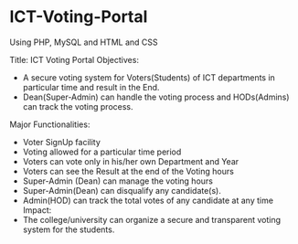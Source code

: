 # ICT-Voting-Portal

Using PHP, MySQL and HTML and CSS

Title: ICT Voting Portal
Objectives:
-	A secure voting system for Voters(Students) of ICT departments in particular time and result in the End.
-	Dean(Super-Admin)  can handle the voting process and HODs(Admins) can track the voting process.

Major Functionalities:
-	Voter SignUp facility
-	Voting allowed for a particular time period
-	Voters can vote only in his/her own Department and Year
-	Voters can see the Result at the end of the Voting hours
-	Super-Admin (Dean) can manage the voting hours
-	Super-Admin(Dean) can disqualify any candidate(s).
-	Admin(HOD) can track the total votes of any candidate at any time
Impact:
-	The college/university can organize a secure and transparent voting system for the students.
